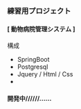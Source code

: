 ### 練習用プロジェクト
#### [ 動物病院管理システム ] 
構成
- SpringBoot
- Postgresql
- Jquery / Html / Css 
- 


#### 開発中//////......
